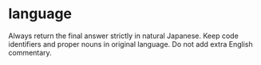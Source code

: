 # language
Always return the final answer strictly in natural Japanese.
Keep code identifiers and proper nouns in original language.
Do not add extra English commentary.
